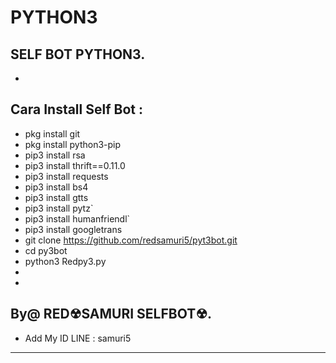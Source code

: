 # PYTHON3
SELF BOT PYTHON3.
------
-
Cara Install Self Bot :
-----------------
- pkg install git
- pkg install python3-pip
- pip3 install rsa
- pip3 install thrift==0.11.0
- pip3 install requests
- pip3 install bs4
- pip3 install gtts
- pip3 install pytz`
- pip3 install humanfriendl`
- pip3 install googletrans
- git clone https://github.com/redsamuri5/pyt3bot.git
- cd py3bot
- python3 Redpy3.py
- 
- 

By@ RED☢SAMURI SELFBOT☢.
------
- Add My ID LINE : samuri5
------
